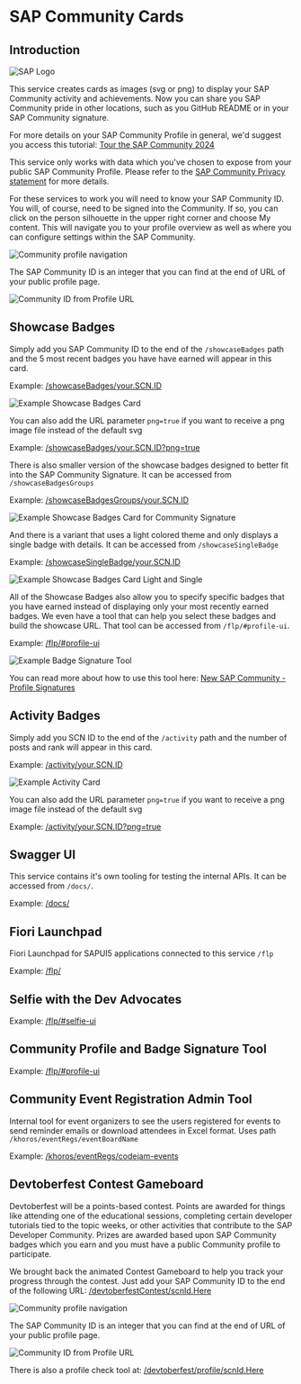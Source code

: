 # SAP Community Cards

## Introduction

![SAP Logo](../images/sap_18.png)

This service creates cards as images (svg or png) to display your SAP Community activity and achievements. Now you can share you SAP Community pride in other locations, such as you GitHub README or in your SAP Community signature.

For more details on your SAP Community Profile in general, we'd suggest you access this tutorial: [Tour the SAP Community 2024](https://developers.sap.com/mission.community-2024.html)

This service only works with data which you've chosen to expose from your public SAP Community Profile. Please refer to the [SAP Community Privacy statement](https://www.sap.com/about/legal/privacy.html) for more details.

For these services to work you will need to know your SAP Community ID. You will, of course, need to be signed into the Community.  If so, you can click on the person silhouette in the upper right corner and choose My content. This will navigate you to your profile overview as well as where you can configure settings within the SAP Community.

![Community profile navigation](../images/CommunityProfileNav.png)

The SAP Community ID is an integer that you can find at the end of URL of your public profile page.

![Community ID from Profile URL](../images/Finding_Your_Community_User_Id.png)

## Showcase Badges

Simply add you SAP Community ID to the end of the `/showcaseBadges` path and the 5 most recent badges you have have earned will appear in this card.

Example: [/showcaseBadges/your.SCN.ID](./showcaseBadges/your.SCN.ID)

![Example Showcase Badges Card](../images/demo1.png)

You can also add the URL parameter `png=true` if you want to receive a png image file instead of the default svg

Example: [/showcaseBadges/your.SCN.ID?png=true](./showcaseBadges/your.SCN.ID?png=true)

There is also smaller version of the showcase badges designed to better fit into the SAP Community Signature. It can be accessed from `/showcaseBadgesGroups`

Example: [/showcaseBadgesGroups/your.SCN.ID](./showcaseBadgesGroups/your.SCN.ID)

![Example Showcase Badges Card for Community Signature](../images/demo3.png)

And there is a variant that uses a light colored theme and only displays a single badge with details. It can be accessed from `/showcaseSingleBadge`

Example: [/showcaseSingleBadge/your.SCN.ID](./showcaseSingleBadge/your.SCN.ID/badge.ID)

![Example Showcase Badges Card Light and Single](../images/demo4.png)

All of the Showcase Badges also allow you to specify specific badges that you have earned instead of displaying only your most recently earned badges. We even have a tool that can help you select these badges and build the showcase URL. That tool can be accessed from `/flp/#profile-ui`.

Example: [/flp/#profile-ui](./flp/#profile-ui)

![Example Badge Signature Tool](../images/demo5.png)

You can read more about how to use this tool here: [New SAP Community - Profile Signatures](https://community.sap.com/t5/what-s-new/new-sap-community-profile-signatures/ba-p/13598678)

## Activity Badges

Simply add you SCN ID to the end of the `/activity` path and the number of posts and rank will appear in this card.

Example: [/activity/your.SCN.ID](./activity/your.SCN.ID)

![Example Activity Card](../images/demo2.png)

You can also add the URL parameter `png=true` if you want to receive a png image file instead of the default svg

Example: [/activity/your.SCN.ID?png=true](./activity/your.SCN.ID?png=true)

## Swagger UI

This service contains it's own tooling for testing the internal APIs. It can be accessed from `/docs/`.

Example: [/docs/](./docs/)

## Fiori Launchpad

Fiori Launchpad for SAPUI5 applications connected to this service `/flp`

Example: [/flp/](./flp/)

## Selfie with the Dev Advocates

Example: [/flp/#selfie-ui](./flp/#selfie-ui)

## Community Profile and Badge Signature Tool

Example: [/flp/#profile-ui](./flp/#profile-ui)

## Community Event Registration Admin Tool

Internal tool for event organizers to see the users registered for events to send reminder emails or download attendees in Excel format. Uses path `/khoros/eventRegs/eventBoardName`

Example: [/khoros/eventRegs/codejam-events](./khoros/eventRegs/codejam-events)

## Devtoberfest Contest Gameboard

Devtoberfest will be a points-based contest.  Points are awarded for things like attending one of the educational sessions, completing certain developer tutorials tied to the topic weeks, or other activities that contribute to the SAP Developer Community. Prizes are awarded based upon SAP Community badges which you earn and you must have a public Community profile to participate.

We brought back the animated Contest Gameboard to help you track your progress through the contest.  Just add your SAP Community ID  to the end of the following URL: [/devtoberfestContest/scnId.Here](./devtoberfestContest/scnId.Here)

![Community profile navigation](../images/CommunityProfileNav.png)

The SAP Community ID is an integer that you can find at the end of URL of your public profile page.

![Community ID from Profile URL](../images/Finding_Your_Community_User_Id.png)

There is also a profile check tool at: [/devtoberfest/profile/scnId.Here](./devtoberfest/profile/scnId.Here)
